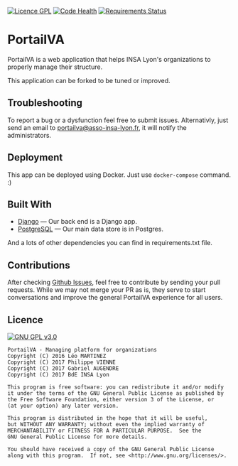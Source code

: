 [![Licence GPL](http://img.shields.io/badge/license-GPL-green.svg)](http://www.gnu.org/licenses/quick-guide-gplv3.fr.html)
[![Code Health](https://landscape.io/github/BdEINSALyon/portailva/feature/docker/landscape.svg?style=flat)](https://landscape.io/github/BdEINSALyon/portailva/feature/docker)
[![Requirements Status](https://requires.io/github/BdEINSALyon/portailva/requirements.svg?branch=master)](https://requires.io/github/BdEINSALyon/portailva/requirements/?branch=master)

# PortailVA

PortailVA is a web application that helps INSA Lyon's organizations
to properly manage their structure.

This application can be forked to be tuned or improved.

## Troubleshooting

To report a bug or a dysfunction feel free to submit issues. 
Alternativly, just send an email to portailva@asso-insa-lyon.fr, it will notify the administrators.

## Deployment

This app can be deployed using Docker. Just use ``docker-compose`` 
command. :)

## Built With

- [Django](https://github.com/django/django) &mdash; Our back end is a Django app.
- [PostgreSQL](http://www.postgresql.org/) &mdash; Our main data store is in Postgres.

And a lots of other dependencies you can find in requirements.txt file.

## Contributions

After checking [Github Issues](https://github.com/VAINSALyon/portailva),
feel free to contribute by sending your pull requests.
While we may not merge your PR as is, they serve to start conversations 
and improve the general PortailVA experience for all users.

## Licence

[![GNU GPL v3.0](http://www.gnu.org/graphics/gplv3-127x51.png)](http://www.gnu.org/licenses/gpl.html)

```
PortailVA - Managing platform for organizations
Copyright (C) 2016 Léo MARTINEZ
Copyright (C) 2017 Philippe VIENNE
Copyright (C) 2017 Gabriel AUGENDRE
Copyright (C) 2017 BdE INSA Lyon

This program is free software: you can redistribute it and/or modify
it under the terms of the GNU General Public License as published by
the Free Software Foundation, either version 3 of the License, or
(at your option) any later version.

This program is distributed in the hope that it will be useful,
but WITHOUT ANY WARRANTY; without even the implied warranty of
MERCHANTABILITY or FITNESS FOR A PARTICULAR PURPOSE.  See the
GNU General Public License for more details.

You should have received a copy of the GNU General Public License
along with this program.  If not, see <http://www.gnu.org/licenses/>.
```